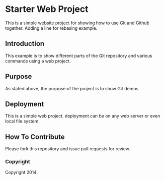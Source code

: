 # Starter Web Project

This is a simple website project for showing how to use Git and Github together. Adding a line for rebasing example.

## Introduction

This example is to show different parts of the Git repository and various commands using a web project.

## Purpose

As stated above, the purpose of the project is to show Git demos.

## Deployment

This is a simple web project, deployment can be on any web server or even local file system.

## How To Contribute

Please fork this repository and issue pull requests for review.

### Copyright

Copyright 2014. 